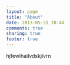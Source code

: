 ```yaml
---
layout: page
title: "About"
date: 2013-05-31 10:44
comments: true
sharing: true
footer: true
---
```

hjfewihailvdskjlvrn

